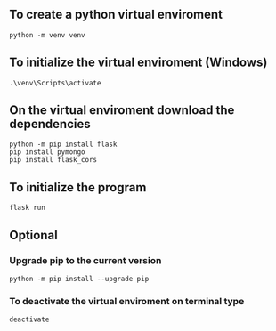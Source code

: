 ## To create a python virtual enviroment
`python -m venv venv` 

## To initialize the virtual enviroment (Windows)
`.\venv\Scripts\activate`

## On the virtual enviroment download the dependencies
```
python -m pip install flask
pip install pymongo
pip install flask_cors
```

## To initialize the program
`flask run`

## Optional
### Upgrade pip to the current version
`python -m pip install --upgrade pip`

### To deactivate the virtual enviroment on terminal type 
`deactivate`
